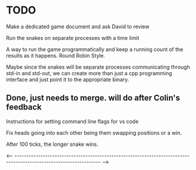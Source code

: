 # TODO

Make a dedicated game document and ask David to review

Run the snakes on separate processes with a time limit

A way to run the game programmatically and keep a running count of the results as it happens. Round Robin Style.

Maybe since the snakes will be separate processes communicating through std-in and std-out, we can create more than just a cpp programming interface and just point it to the appropriate binary.

## Done, just needs to merge. will do after Colin's feedback

Instructions for setting command line flags for vs code

Fix heads going into each other being them swapping positions or a win.

After 100 ticks, the longer snake wins.

<-- ------------------------------------------------------------------------------------------------------------------ -->
